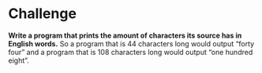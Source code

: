 # Challenge

**Write a program that prints the amount of characters its source has in English words.** So a program that is 44 characters long would output “forty four” and a program that is 108 characters long would output “one hundred eight”.
